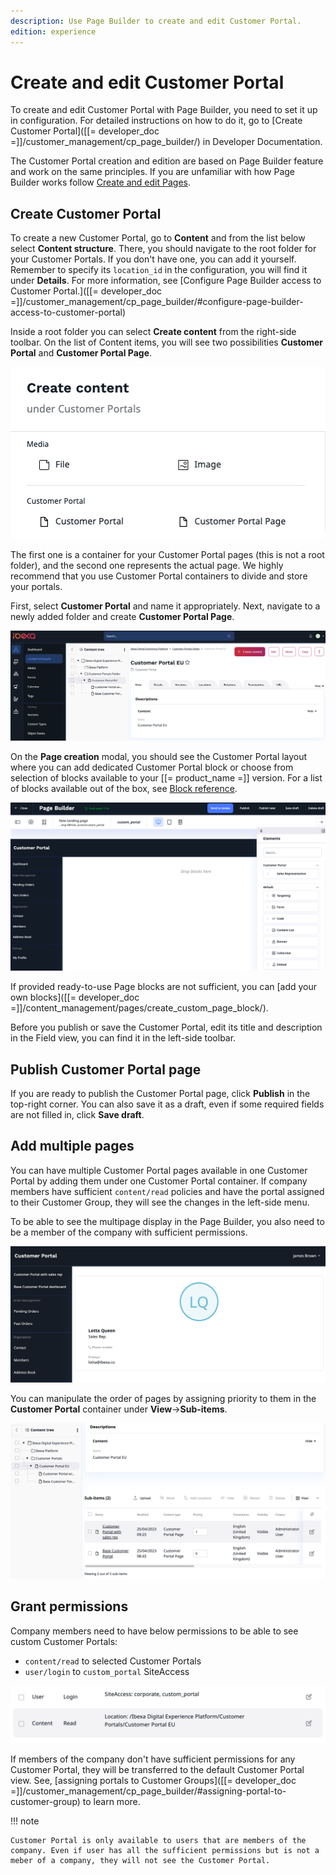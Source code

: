 ```yaml
---
description: Use Page Builder to create and edit Customer Portal.
edition: experience
---
```


# Create and edit Customer Portal

To create and edit Customer Portal with Page Builder, you need to set it up in configuration.
For detailed instructions on how to do it, go to
[Create Customer Portal]([[= developer_doc =]]/customer_management/cp_page_builder/) in Developer Documentation.

The Customer Portal creation and edition are based on Page Builder feature and work on the same principles.
If you are unfamiliar with how Page Builder works follow [Create and edit Pages](create_edit_pages.md).

## Create Customer Portal

To create a new Customer Portal, go to **Content** and from the list below select **Content structure**.
There, you should navigate to the root folder for your Customer Portals. 
If you don't have one, you can add it yourself.
Remember to specify its `location_id` in the configuration, you will find it under **Details**.
For more information, see [Configure Page Builder access to Customer Portal.]([[= developer_doc =]]/customer_management/cp_page_builder/#configure-page-builder-access-to-customer-portal)

Inside a root folder you can select **Create content** from the right-side toolbar.
On the list of Content items, you will see two possibilities **Customer Portal** and **Customer Portal Page**.

![Create content tab](img/cp_portal_vs_page.png)

The first one is a container for your Customer Portal pages (this is not a root folder), and the second one represents the actual page.
We highly recommend that you use Customer Portal containers to divide and store your portals.

First, select **Customer Portal** and name it appropriately.
Next, navigate to a newly added folder and create **Customer Portal Page**. 

![Customer Portal container](img/cp_folder_for_portals.png)

On the **Page creation** modal, you should see the Customer Portal layout where you can 
add dedicated Customer Portal block or choose from selection of blocks available to your [[= product_name =]] version.
For a list of blocks available out of the box, see [Block reference](block_reference.md).

![Page Builder view](img/cp_page_builder.png)

If provided ready-to-use Page blocks are not sufficient, you can [add your own blocks]([[= developer_doc =]]/content_management/pages/create_custom_page_block/).

Before you publish or save the Customer Portal, edit its title and description in the Field view, you can find it in the left-side toolbar.

## Publish Customer Portal page

If you are ready to publish the Customer Portal page, click **Publish** in the top-right corner.
You can also save it as a draft, even if some required fields are not filled in, click **Save draft**.

## Add multiple pages

You can have multiple Customer Portal pages available in one Customer Portal by adding them under one Customer Portal container.
If company members have sufficient `content/read` policies and have the portal assigned to their Customer Group, they will see the changes in the left-side menu.

To be able to see the multipage display in the Page Builder, you also need to be a member of the company with sufficient permissions.

![Multiple pages in one portal](img/cp_multiple_pages.png)

You can manipulate the order of pages by assigning priority to them in the **Customer Portal** container under **View**->**Sub-items**.

![Assigning page priority](img/cp_page_priority.png)

## Grant permissions

Company members need to have below permissions to be able to see custom Customer Portals:

- `content/read` to selected Customer Portals
- `user/login` to `custom_portal` SiteAccess

![Customer Portal permissions](img/cp_permissions.png)

If members of the company don't have sufficient permissions for any Customer Portal, they will be transferred to the default Customer Portal view.
See, [assigning portals to Customer Groups]([[= developer_doc =]]/customer_management/cp_page_builder/#assigning-portal-to-customer-group) to learn more.

!!! note

    Customer Portal is only available to users that are members of the company. Even if user has all the sufficient permissions but is not a meber of a company, they will not see the Customer Portal.